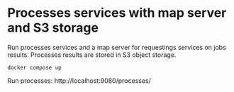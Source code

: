 # Processes services with map server and S3 storage

Run processes services and a map server for requestings services
on jobs results. Processes results are stored in S3 object storage.

```
docker compose up
```

Run processes: http://localhost:9080/processes/

